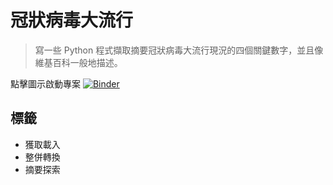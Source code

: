 # 冠狀病毒大流行

> 寫一些 Python 程式擷取摘要冠狀病毒大流行現況的四個關鍵數字，並且像維基百科一般地描述。

點擊圖示啟動專案 [![Binder](https://mybinder.org/badge_logo.svg)](https://mybinder.org/v2/gh/datainpoint/project-covid-19-pandemic/master?filepath=project-covid-19-pandemic.ipynb)

## 標籤

- 獲取載入
- 整併轉換
- 摘要探索
